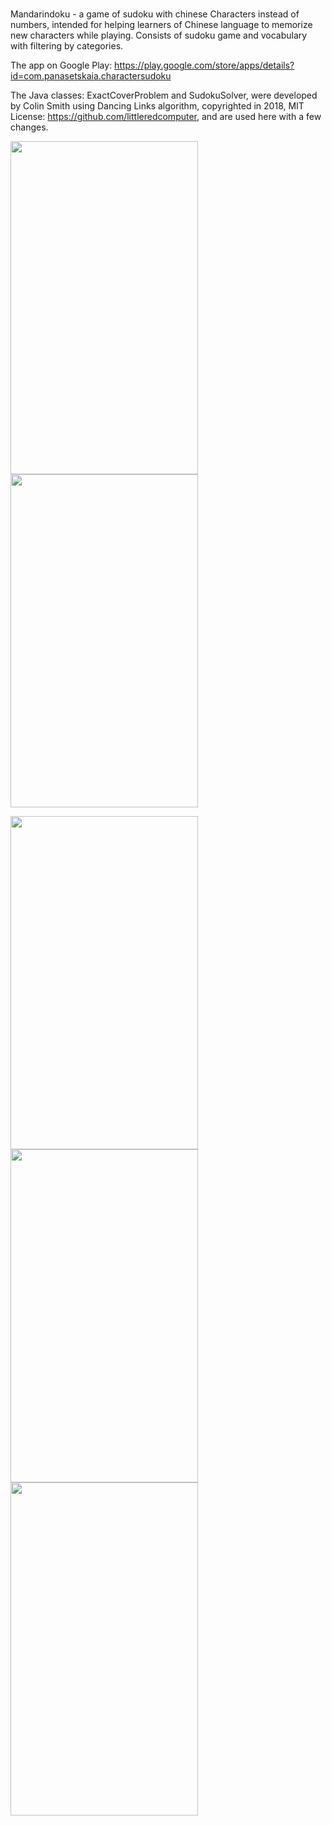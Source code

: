 # 
Mandarindoku - a game of sudoku with chinese Characters instead of numbers, 
intended for helping learners of Chinese language to memorize new characters while playing.
Consists of sudoku game and vocabulary with filtering by categories.


The app on Google Play: https://play.google.com/store/apps/details?id=com.panasetskaia.charactersudoku


The Java classes: ExactCoverProblem and SudokuSolver, were developed by Colin Smith using Dancing Links algorithm, copyrighted in 2018, MIT License: https://github.com/littleredcomputer, and are used here with a few changes.

<img src="https://user-images.githubusercontent.com/90948269/197734626-31dd9ef9-da88-472b-8da4-0bfe93eaa516.png" width="300" height="533">  <img src="https://user-images.githubusercontent.com/90948269/197734616-8140eaeb-bbf5-40ff-a23f-f8437326f365.png" width="300" height="533">

<img src="https://user-images.githubusercontent.com/90948269/197734595-98b3a323-9b03-4ce7-be81-cb4252d9617a.png" width="300" height="533">  <img src="https://user-images.githubusercontent.com/90948269/197734608-c6d06c05-9830-482a-b432-8d6b71cca9a0.png" width="300" height="533">  <img src="https://user-images.githubusercontent.com/90948269/197401936-23e1655c-5f70-4caa-9643-5afd4e9dbb25.png" width="300" height="533">
